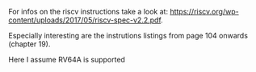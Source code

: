For infos on the riscv instructions take a look at: https://riscv.org/wp-content/uploads/2017/05/riscv-spec-v2.2.pdf.

Especially interesting are the instrutions listings from page 104 onwards (chapter 19).

Here I assume RV64A is supported